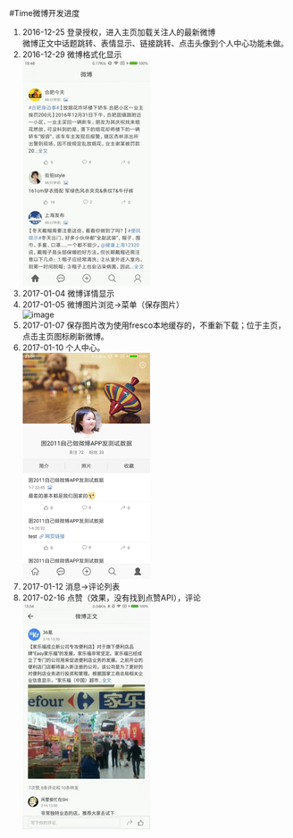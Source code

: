 #Time微博开发进度
1. 2016-12-25 登录授权，进入主页加载关注人的最新微博<br>
微博正文中话题跳转、表情显示、链接跳转、点击头像到个人中心功能未做。<br>
2. 2016-12-29 微博格式化显示<br>
![image](https://github.com/yanxing/TimeWeibo/raw/master/image/5.gif)
2. 2017-01-04 微博详情显示<br>
3. 2017-01-05 微博图片浏览->菜单（保存图片）<br>
![image](https://github.com/yanxing/TimeWeibo/raw/master/image/4.gif)<br>
4. 2017-01-07 保存图片改为使用fresco本地缓存的，不重新下载；位于主页，点击主页图标刷新微博。<br>
5. 2017-01-10 个人中心。<br>
![image](https://github.com/yanxing/TimeWeibo/raw/master/image/6.png)
6. 2017-01-12 消息->评论列表<br>
7. 2017-02-16 点赞（效果，没有找到点赞API），评论<br>
![image](https://github.com/yanxing/TimeWeibo/raw/master/image/7.gif)
